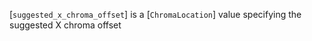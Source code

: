 [`suggested_x_chroma_offset`] is a [`ChromaLocation`] value
specifying the suggested X chroma offset